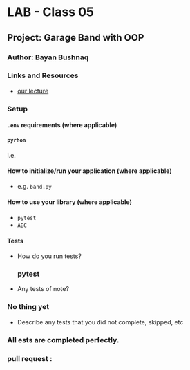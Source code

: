 # LAB - Class 05

## Project: Garage Band with OOP

### Author: Bayan Bushnaq

### Links and Resources

- [our lecture](https://alqudscollege-my.sharepoint.com/personal/advtech_ltuc_com/_layouts/15/onedrive.aspx?ga=1&id=%2Fpersonal%2Fadvtech%5Fltuc%5Fcom%2FDocuments%2FAcademia%2FCourses%2FCode%20Fellows%20Courses%2FRecorded%20Lectures%2F401%2FPython%2Famman%2Dpython%2D401d10%2Fclass%2D05)


### Setup

#### `.env` requirements (where applicable)
#### `pyrhon` 

i.e.



#### How to initialize/run your application (where applicable)

- e.g. `band.py`

#### How to use your library (where applicable)
- `pytest`
- `ABC`


#### Tests

- How do you run tests?
  ### pytest
- Any tests of note?
### No thing yet
- Describe any tests that you did not complete, skipped, etc
### All ests are completed perfectly.

### pull request :
